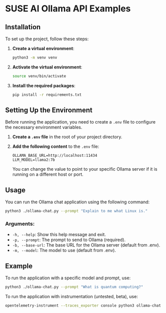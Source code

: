 # SUSE AI Ollama API Examples

## Installation

To set up the project, follow these steps:

1. **Create a virtual environment**:

   ```bash
   python3 -m venv venv
   ```

2. **Activate the virtual environment**:

     ```bash
     source venv/bin/activate
     ```

3. **Install the required packages**:

   ```bash
   pip install -r requirements.txt
   ```

## Setting Up the Environment

Before running the application, you need to create a `.env` file to configure the necessary environment variables.

1. **Create a `.env` file** in the root of your project directory.

2. **Add the following content** to the `.env` file:

   ```plaintext
   OLLAMA_BASE_URL=http://localhost:11434
   LLM_MODEL=llama2:7b
   ```

   You can change the value to point to your specific Ollama server if it is running on a different host or port.

## Usage

You can run the Ollama chat application using the following command:

```bash
python3 ./ollama-chat.py --prompt "Explain to me what Linux is."
```

### Arguments:

- `-h, --help`: Show this help message and exit.
- `-p, --prompt`: The prompt to send to Ollama (required).
- `-b, --base-url`: The base URL for the Ollama server (default from .env).
- `-m, --model`: The model to use (default from .env).

## Example

To run the application with a specific model and prompt, use:

```bash
python3 ./ollama-chat.py --prompt "What is quantum computing?"
```

To run the application with instrumentation (untested, beta), use:

```bash
opentelemetry-instrument --traces_exporter console python3 ollama-chat.py --prompt "What is quantum computing?"
```
